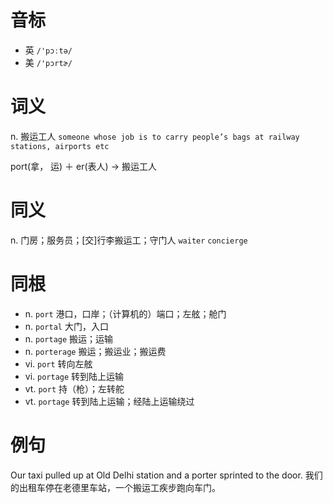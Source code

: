 # 音标

- 英 `/'pɔːtə/`
- 美 `/'pɔrtɚ/`

# 词义

n. 搬运工人
`someone whose job is to carry people’s bags at railway stations, airports etc`



port(拿， 运) ＋ er(表人) → 搬运工人

# 同义

n. 门房；服务员；[交]行李搬运工；守门人
`waiter` `concierge`

# 同根

- n. `port` 港口，口岸；（计算机的）端口；左舷；舱门
- n. `portal` 大门，入口
- n. `portage` 搬运；运输
- n. `porterage` 搬运；搬运业；搬运费
- vi. `port` 转向左舷
- vi. `portage` 转到陆上运输
- vt. `port` 持（枪）；左转舵
- vt. `portage` 转到陆上运输；经陆上运输绕过

# 例句

Our taxi pulled up at Old Delhi station and a porter sprinted to the door.
我们的出租车停在老德里车站，一个搬运工疾步跑向车门。


